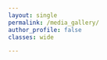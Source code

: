 ```yaml
---
layout: single
permalink: /media_gallery/
author_profile: false
classes: wide

---
```
















